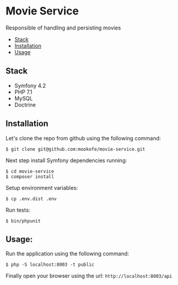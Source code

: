 # Movie Service

Responsible of handling and persisting movies

- [Stack](#stack)
- [Installation](#installation)
- [Usage](#usage)

## Stack

* Symfony 4.2
* PHP 7.1
* MySQL
* Doctrine

## Installation

Let's clone the repo from github using the following command:

```
$ git clone git@github.com:mookofe/movie-service.git
```

Next step install Symfony dependencies running:

```
$ cd movie-service
$ composer install
```

Setup environment variables:

```batch
$ cp .env.dist .env
```

Run tests:

```batch
$ bin/phpunit
```

## Usage:
Run the application using the following command:

```batch
$ php -S localhost:8003 -t public
```

Finally open your browser using the url: `http://localhost:8003/api`